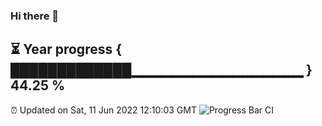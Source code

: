 ### Hi there 👋
⏳ Year progress { █████████████▁▁▁▁▁▁▁▁▁▁▁▁▁▁▁▁▁ } 44.25 %
---
⏰ Updated on Sat, 11 Jun 2022 12:10:03 GMT
![Progress Bar CI](https://github.com/Moyi321/Moyi321/workflows/Progress%20Bar%20CI/badge.svg)
